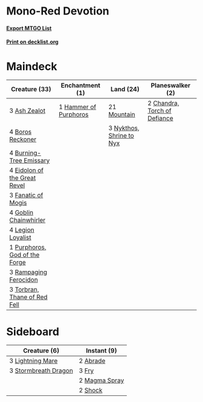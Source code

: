 # Mono-Red Devotion

#### [Export MTGO List](../collection/Mono-Red%20Devotion/Mono-Red%20Devotion.txt)
#### [Print on decklist.org](http://decklist.org/?deckmain=3%09Ash%20Zealot%0A4%09Boros%20Reckoner%0A4%09Burning-Tree%20Emissary%0A2%09Chandra,%20Torch%20of%20Defiance%0A4%09Eidolon%20of%20the%20Great%20Revel%0A3%09Fanatic%20of%20Mogis%0A4%09Goblin%20Chainwhirler%0A1%09Hammer%20of%20Purphoros%0A4%09Legion%20Loyalist%0A21%09Mountain%0A3%09Nykthos,%20Shrine%20to%20Nyx%0A1%09Purphoros,%20God%20of%20the%20Forge%0A3%09Rampaging%20Ferocidon%0A3%09Torbran,%20Thane%20of%20Red%20Fell&deckside=2%09Abrade%0A3%09Fry%0A3%09Lightning%20Mare%0A2%09Magma%20Spray%0A2%09Shock%0A3%09Stormbreath%20Dragon)
# Maindeck

|                                             Creature (33)                                              |                                        Enchantment (1)                                         |                                             Land (24)                                             |                                           Planeswalker (2)                                            |
|--------------------------------------------------------------------------------------------------------|------------------------------------------------------------------------------------------------|---------------------------------------------------------------------------------------------------|-------------------------------------------------------------------------------------------------------|
|3 [Ash Zealot](http://gatherer.wizards.com/Pages/Card/Details.aspx?multiverseid=253623)                 |1 [Hammer of Purphoros](http://gatherer.wizards.com/Pages/Card/Details.aspx?multiverseid=373587)|21 [Mountain](http://gatherer.wizards.com/Pages/Card/Details.aspx?multiverseid=439859)             |2 [Chandra, Torch of Defiance](http://gatherer.wizards.com/Pages/Card/Details.aspx?multiverseid=417683)|
|4 [Boros Reckoner](http://gatherer.wizards.com/Pages/Card/Details.aspx?multiverseid=455762)             |                                                                                                |3 [Nykthos, Shrine to Nyx](http://gatherer.wizards.com/Pages/Card/Details.aspx?multiverseid=373713)|                                                                                                       |
|4 [Burning-Tree Emissary](http://gatherer.wizards.com/Pages/Card/Details.aspx?multiverseid=426627)      |                                                                                                |                                                                                                   |                                                                                                       |
|4 [Eidolon of the Great Revel](http://gatherer.wizards.com/Pages/Card/Details.aspx?multiverseid=442117) |                                                                                                |                                                                                                   |                                                                                                       |
|3 [Fanatic of Mogis](http://gatherer.wizards.com/Pages/Card/Details.aspx?multiverseid=373511)           |                                                                                                |                                                                                                   |                                                                                                       |
|4 [Goblin Chainwhirler](http://gatherer.wizards.com/Pages/Card/Details.aspx?multiverseid=443017)        |                                                                                                |                                                                                                   |                                                                                                       |
|4 [Legion Loyalist](http://gatherer.wizards.com/Pages/Card/Details.aspx?multiverseid=455759)            |                                                                                                |                                                                                                   |                                                                                                       |
|1 [Purphoros, God of the Forge](http://gatherer.wizards.com/Pages/Card/Details.aspx?multiverseid=373556)|                                                                                                |                                                                                                   |                                                                                                       |
|3 [Rampaging Ferocidon](http://gatherer.wizards.com/Pages/Card/Details.aspx?multiverseid=435308)        |                                                                                                |                                                                                                   |                                                                                                       |
|3 [Torbran, Thane of Red Fell](http://gatherer.wizards.com/Pages/Card/Details.aspx?multiverseid=473109) |                                                                                                |                                                                                                   |                                                                                                       |


# Sideboard

|                                         Creature (6)                                          |                                      Instant (9)                                       |
|-----------------------------------------------------------------------------------------------|----------------------------------------------------------------------------------------|
|3 [Lightning Mare](http://gatherer.wizards.com/Pages/Card/Details.aspx?multiverseid=447287)    |2 [Abrade](http://gatherer.wizards.com/Pages/Card/Details.aspx?multiverseid=430772)     |
|3 [Stormbreath Dragon](http://gatherer.wizards.com/Pages/Card/Details.aspx?multiverseid=373679)|3 [Fry](http://gatherer.wizards.com/Pages/Card/Details.aspx?multiverseid=466894)        |
|                                                                                               |2 [Magma Spray](http://gatherer.wizards.com/Pages/Card/Details.aspx?multiverseid=426843)|
|                                                                                               |2 [Shock](http://gatherer.wizards.com/Pages/Card/Details.aspx?multiverseid=129732)      |

